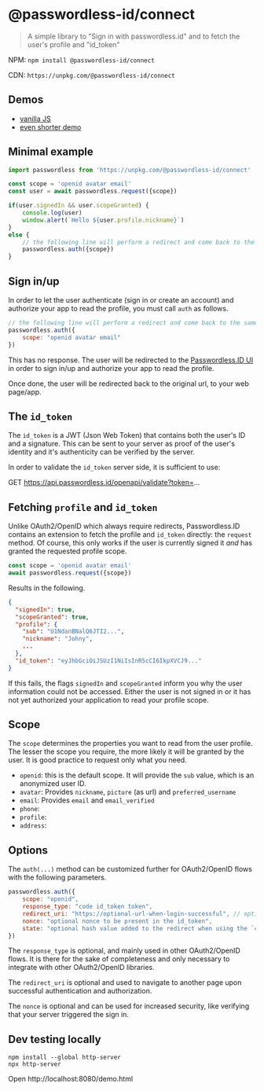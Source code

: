 @passwordless-id/connect
========================

> A simple library to "Sign in with passwordless.id" and to fetch the user's profile and "id_token"

NPM: `npm install @passwordless-id/connect`

CDN: `https://unpkg.com/@passwordless-id/connect`


Demos
-----

- [vanilla JS](vanilla.html)
- [even shorter demo](demo.html)

Minimal example
---------------

```js
import passwordless from 'https://unpkg.com/@passwordless-id/connect'

const scope = 'openid avatar email'
const user = await passwordless.request({scope})

if(user.signedIn && user.scopeGranted) {
    console.log(user)
    window.alert(`Hello ${user.profile.nickname}`)
}
else {
    // the following line will perform a redirect and come back to the same page once done
    passwordless.auth({scope})
}
```



Sign in/up
----------

In order to let the user authenticate (sign in or create an account) and authorize your app to read the profile, you must call `auth` as follows.

```js
// the following line will perform a redirect and come back to the same page once done
passwordless.auth({
    scope: "openid avatar email"
})
```

This has no response. The user will be redirected to the [Passwordless.ID UI](https://ui.passwordless.id) in order to sign in/up and authorize your app to read the profile.

Once done, the user will be redirected back to the original url, to your web page/app.



The `id_token`
--------------

The `id_token` is a JWT (Json Web Token) that contains both the user's ID and a signature. This can be sent to your server as proof of the user's identity and it's authenticity can be verified by the server.

In order to validate the `id_token` server side, it is sufficient to use:

  GET https://api.passwordless.id/openapi/validate?token=...




Fetching `profile` and `id_token`
---------------------------------

Unlike OAuth2/OpenID which always require redirects, Passwordless.ID contains an extension to fetch the profile and `id_token` directly: the `request` method. Of course, this only works if the user is currently signed it *and* has granted the requested profile scope.

```js
const scope = 'openid avatar email'
await passwordless.request({scope})
```

Results in the following.

```json
{
  "signedIn": true,
  "scopeGranted": true,
  "profile": {
    "sub": "U1NdanBNalQ6JTI2...",
    "nickname": "Johny",
    ...
  },
  "id_token": "eyJhbGciOiJSUzI1NiIsInR5cCI6IkpXVCJ9..."
}
```

If this fails, the flags `signedIn` and `scopeGranted` inform you why the user information could not be accessed. Either the user is not signed in or it has not yet authorized your application to read your profile scope.



Scope
-----

The `scope` determines the properties you want to read from the user profile. The lesser the scope you require, the more likely it will be granted by the user. It is good practice to request only what you need.

- `openid`: this is the default scope. It will provide the `sub` value, which is an anonymized user ID.
- `avatar`: Provides `nickname`, `picture` (as url) and `preferred_username`
- `email`: Provides `email` and `email_verified`
- `phone`:
- `profile`:
- `address`:



Options
-------

The `auth(...)` method can be customized further for OAuth2/OpenID flows with the following parameters.

```js
passwordless.auth({
    scope: "openid",
    response_type: "code id_token token",
    redirect_uri: "https://optional-url-when-login-successful", // optional, if omitted, it will return to the current URL
    nonce: "optional nonce to be present in the id_token",
    state: "optional hash value added to the redirect when using the `code` response_type flow"
})
```

The `response_type` is optional, and mainly used in other OAuth2/OpenID flows. It is there for the sake of completeness and only necessary to integrate with other OAuth2/OpenID libraries.

The `redirect_uri` is optional and used to navigate to another page upon successful authentication and authorization.

The `nonce` is optional and can be used for increased security, like verifying that your server triggered the sign in.



Dev testing locally
-------------------

```
npm install --global http-server
npx http-server
```

Open http://localhost:8080/demo.html